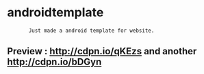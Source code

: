 androidtemplate
===============
```
       Just made a android template for website.               
```
Preview : http://cdpn.io/qKEzs and another http://cdpn.io/bDGyn
---------------------------------------------------------------

